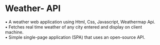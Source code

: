 # Weather- API
• A weather web application using Html, Css, Javascript, Weathermap Api.<br>
• Fetches real time weather of any city entered and display on client machine.<br>
• Simple single-page application (SPA) that uses an open-source API.
